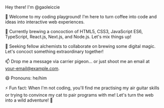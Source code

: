 
Hey there! I'm @gaoleiccie

👋 Welcome to my coding playground! I'm here to turn coffee into code and ideas into interactive web experiences.

🌱 Currently brewing a concoction of HTML5, CSS3, JavaScript ES6, TypeScript, React.js, Next.js, and Node.js. Let's mix things up!

💞 Seeking fellow alchemists to collaborate on brewing some digital magic. Let's concoct something extraordinary together!

📫 Drop me a message via carrier pigeon... or just shoot me an email at your-email@example.com.

😄 Pronouns: he/him

⚡ Fun fact: When I'm not coding, you'll find me practising my air guitar skills or trying to convince my cat to pair programs with me! Let's turn the web into a wild adventure! 🚀

<!---
leogao100/leogao100 is a ✨ special ✨ repository because its `README.md` (this file) appears on your GitHub profile.
You can click the Preview link to take a look at your changes.
--->
